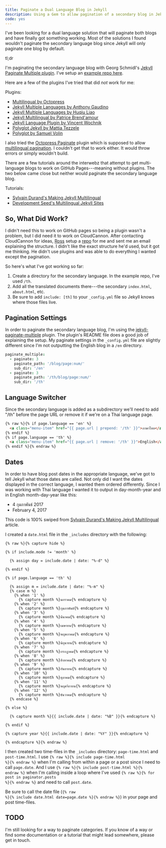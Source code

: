 ```yaml
---
title: Paginate a Dual Language Blog in Jekyll
description: Using a Gem to allow pagination of a secondary blog in Jekyll.
code: yes
---
```


I've been looking for a dual language solution that will paginate both blogs and have finally got something working. Most of the solutions I found wouldn't paginate the secondary language blog since Jekyll will only paginate one blog by default.

<div class="call-out">
  <p>tl;dr</p>
  <p>I'm paginating the secondary language blog with Georg Schmidl's <a href="https://github.com/scandio/jekyll-paginate-multiple">Jekyll Paginate Multiple plugin</a>. I've setup an <a href="https://github.com/bradonomics/jekyll-dual-language">example repo here</a>.</p>
</div>

Here are a few of the plugins I've tried that did *not* work for me:

Plugins:

 - [Multilingual by Octopress](https://github.com/octopress/multilingual)
 - [Jekyll Multiple Languages by Anthony Gaudino](https://github.com/Anthony-Gaudino/jekyll-multiple-languages-plugin)
 - [Jekyll Multiple Languages by Huqiu Liao](https://github.com/liaohuqiu/jekyll-multiple-languages)
 - [Jekyll Multilingual by Patrice Brend'amour](https://github.com/drallgood/jekyll-multilingual)
 - [Jekyll Language Plugin by Vincent Wochnik](https://github.com/vwochnik/jekyll-language-plugin)
 - [Polyglot Jekyll by Mattia Tezzele](https://github.com/mrzool/polyglot-jekyll)
 - [Polyglot by Samuel Volin](http://polyglot.untra.io/)

I also tried the [Octopress Paginate](https://github.com/octopress/paginate) plugin which is supposed to allow [multilingual pagination](https://github.com/octopress/paginate#multilingual-pagination). I couldn't get that to work either. It would throw errors or simply wouldn't build.

There are a few tutorials around the interwebz that attempt to get multi-language blogs to work on GitHub Pages---meaning without plugins. The two below came close but neither would paginate the secondary language blog.

Tutorials:

 - [Sylvain Durand's Making Jekyll Multilingual](https://www.sylvaindurand.org/making-jekyll-multilingual/)
 - [Development Seed's Multilingual Jekyll Sites](https://www.developmentseed.org/blog/multilingual-jekyll-sites/)

## So, What Did Work?

I didn't need this to work on GitHub pages so being a plugin wasn't a problem, but I did need it to work on CloudCannon. After contacting CloudCannon for ideas, [Ross](https://mobile.twitter.com/rphillips_nz) setup a [repo](https://github.com/rphillips-nz/jekyll-dual-language) for me and sent me an email explaining the structure. I didn't like the exact structure he'd used, but it got me thinking. He didn't use plugins and was able to do everything I wanted except the pagination.

So here's what I've got working so far:

 1. Create a directory for the secondary language. In the example repo, I've used `/th`.
 2. Add all the translated documents there---the secondary `index.html`, `about.html`, etc.
 3. Be sure to add `include: [th]` to your `_config.yml` file so Jekyll knows where those files live.

## Pagination Settings

In order to paginate the secondary language blog, I'm using the [jekyll-paginate-multiple](https://github.com/scandio/jekyll-paginate-multiple) plugin. The plugin's README file does a good job of explaining the setup. My paginate settings in the `_config.yml` file are slightly different since I'm not outputting the English blog in a `/en` directory.

```coffeescript
paginate_multiple:
  - paginate: 3
    paginate_path: '/blog/page:num/'
    sub_dir: '/en'
  - paginate: 3
    paginate_path: '/th/blog/page:num/'
    sub_dir: '/th'
```

## Language Switcher

Since the secondary language is added as a subdirectory we'll need to add "/th" before the page URL or remove it if we're on a Thai language page.

```html
{% raw %}{% if page.language == 'en' %}
  <a class="menu-item" href="{{ page.url | prepend: '/th' }}">ภาษาไทย</a>
{% endif %}
{% if page.language == 'th' %}
  <a class="menu-item" href="{{ page.url | remove: '/th' }}">English</a>
{% endif %}{% endraw %}
```

## Dates

In order to have blog post dates in the appropriate language, we've got to tell Jekyll what those dates are called. Not only did I want the dates displayed in the correct language, I wanted them ordered differently. Since I was working with Thai language I wanted it to output in day-month-year and in English month-day-year like this:

 - 4 กุมภาพันธ์ 2017
 - February 4, 2017

This code is 100% swiped from [Sylvain Durand's Making Jekyll Multilingual](https://www.sylvaindurand.org/making-jekyll-multilingual/) article.

I created a `date.html` file in the `_includes` directory with the following:

```liquid
{% raw %}{% capture hide %}

{% if include.mode != 'month' %}

  {% assign day = include.date | date: "%-d" %}

{% endif %}

{% if page.language == 'th' %}

  {% assign m = include.date | date: "%-m" %}
  {% case m %}
    {% when '1' %}
      {% capture month %}มกราคม{% endcapture %}
    {% when '2' %}
      {% capture month %}กุมภาพันธ์{% endcapture %}
    {% when '3' %}
      {% capture month %}มีนาคม{% endcapture %}
    {% when '4' %}
      {% capture month %}เมษายน{% endcapture %}
    {% when '5' %}
      {% capture month %}พฤษภาคม{% endcapture %}
    {% when '6' %}
      {% capture month %}มิถุนายน{% endcapture %}
    {% when '7' %}
      {% capture month %}กรกฎาคม{% endcapture %}
    {% when '8' %}
      {% capture month %}สิงหาคม{% endcapture %}
    {% when '9' %}
      {% capture month %}กันยายน{% endcapture %}
    {% when '10' %}
      {% capture month %}ตุลาคม{% endcapture %}
    {% when '11' %}
      {% capture month %}พฤศจิกายน{% endcapture %}
    {% when '12' %}
      {% capture month %}ธันวาคม{% endcapture %}
  {% endcase %}

{% else %}

  {% capture month %}{{ include.date | date: "%B" }}{% endcapture %}

{% endif %}

{% capture year %}{{ include.date | date: "%Y" }}{% endcapture %}

{% endcapture %}{% endraw %}
```

I then created two time-files in the `_includes` directory: `page-time.html` and `post-time.html`. I use <code class="highlighter-rouge">{% raw %}{% include page-time.html %}{% endraw %}</code> when I'm calling from within a page or a post since I need to call `page.date`. And I use <code class="highlighter-rouge">{% raw %}{% include post-time.html %}{% endraw %}</code> when I'm calling inside a loop where I've used <code class="highlighter-rouge">{% raw %}{% for post in paginator.posts %}{% endraw %}</code> and need to call `post.date`.

Be sure to call the date file (<code class="highlighter-rouge">{% raw %}{% include date.html date=page.date %}{% endraw %}</code>) in your page and post time-files.

## TODO

I'm still looking for a way to paginate categories. If you know of a way or find some documentation or a tutorial that might lead somewhere, please get in touch.

